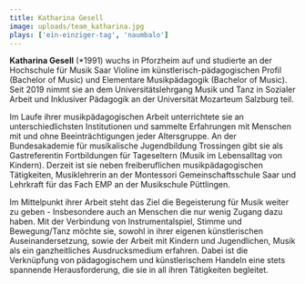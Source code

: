 ```yaml
---
title: Katharina Gesell
image: uploads/team_katharina.jpg
plays: ['ein-einziger-tag', 'naumbalo']
---
```


**Katharina Gesell** (*1991) wuchs in Pforzheim auf und studierte an der
Hochschule für Musik Saar Violine im künstlerisch-pädagogischen Profil
(Bachelor of Music) und Elementare Musikpädagogik (Bachelor of Music). Seit
2019 nimmt sie an dem Universitätslehrgang Musik und Tanz in Sozialer Arbeit
und Inklusiver Pädagogik an der Universität Mozarteum Salzburg teil.

Im Laufe ihrer musikpädagogischen Arbeit unterrichtete sie an
unterschiedlichsten Institutionen und sammelte Erfahrungen mit Menschen mit und
ohne Beeinträchtigungen jeder Altersgruppe. An der Bundesakademie für
musikalische Jugendbildung Trossingen gibt sie als Gastreferentin Fortbildungen
für Tageseltern (Musik im Lebensalltag von Kindern). Derzeit ist sie neben
freiberuflichen musikpädagogischen Tätigkeiten, Musiklehrerin an der Montessori
Gemeinschaftsschule Saar und Lehrkraft für das Fach EMP an der Musikschule
Püttlingen.

Im Mittelpunkt ihrer Arbeit steht das Ziel die Begeisterung für Musik weiter zu
geben - Insbesondere auch an Menschen die nur wenig Zugang dazu haben. Mit der
Verbindung von Instrumentalspiel, Stimme und Bewegung/Tanz möchte sie, sowohl
in ihrer eigenen künstlerischen Auseinandersetzung, sowie der Arbeit mit
Kindern und Jugendlichen, Musik als ein ganzheitliches Ausdrucksmedium
erfahren. Dabei ist die Verknüpfung von pädagogischem und künstlerischem
Handeln eine stets spannende Herausforderung, die sie in all ihren Tätigkeiten
begleitet.
